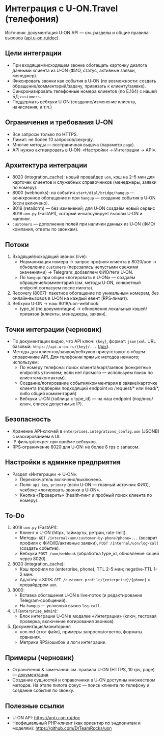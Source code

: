 # Интеграция с U-ON.Travel (телефония)

Источник: документация U‑ON API — см. разделы и общие правила вызовов ([api.u-on.ru/doc](https://api.u-on.ru/doc)).

## Цели интеграции
- При входящем/исходящем звонке обогащать карточку диалога данными клиента из U‑ON (ФИО, статус, активные заявки, менеджер).
- Фиксировать звонки как события в U‑ON (по возможности: создать обращение/комментарий/задачу, привязать к клиенту/заявке).
- Синхронизировать телефонные номера клиентов (по E.164) с нашей БД `customers`.
- Поддержать вебхуки U‑ON (создание/изменение клиента, начисления, и т.п.)

## Ограничения и требования U‑ON
- Все запросы только по HTTPS.
- Лимит: не более 10 запросов/секунду.
- Многие методы — постраничная выдача (параметр `page`).
- API нужно активировать в U‑ON: «Настройки → Интеграции → API».

## Архитектура интеграции
- 8020 (integration_cache): новый провайдер `uon`, кэш на 2–5 мин для карточек клиентов и служебных справочников (менеджеры, заявки по номеру).
- 8000 (webhooks): на события `start/dial/bridge/hangup` — асинхронное обогащение и при `hangup` — создание события в U‑ON (если включено).
- 8019 (retailcrm) — без изменений; для U‑ON создаём новый сервис 8018 `uon.py` (FastAPI), который инкапсулирует вызовы U‑ON и маппинг.
- `customers` — дополнение полей при наличии данных из U‑ON (ФИО/компания, ответы по звонкам).

## Потоки
1) Входящий/исходящий звонок (live):
   - Нормализация номера → запрос профиля клиента в 8020/uon → обновление `customers` (перезапись непустыми свежими значениями) → Telegram: добавляем ФИО/теги U‑ON.
   - По `hangup`: при опции «логировать в U‑ON» — создаём обращение/комментарий (см. методы U‑ON, конкретный endpoint согласуем после пилота).
2) Recovery (8007): пакетное обогащение по уникальным номерам, без онлайн‑вызовов в U‑ON на каждый евент (RPS‑лимит).
3) Вебхуки U‑ON → наш 8018/uon-webhook:
   - type_id (по документации) → обновление локальных кэшей/привязок (клиенты, менеджеры, заявки).

## Точки интеграции (черновик)
- По документации видно, что API ключ: `{key}`, формат: `json|xml`. URL базовый: `https://api.u-on.ru/{key}/...` ([док](https://api.u-on.ru/doc)).
- Методы для клиентов/заявок/вебхуков присутствуют в общем справочнике API. Для телефонии прямых методов немного; используем:
  - По номеру телефона: поиск клиента/карт/заявок (конкретные endpoints уточняем; если нет прямого — используем поиск по клиентам/контактам).
  - Создание/логирование события/комментария в заявке/карточке клиента (подберём подходящий endpoint из /request/* или /lead/*, либо общий комментарий).
  - Вебхуки U‑ON (таблица с type_id) — на наш endpoint (подпись/ключ, список допустимых IP).

## Безопасность
- Хранение API‑ключей в `enterprises.integrations_config.uon` (JSONB) с маскированием в UI.
- IP‑фильтр/секрет при приёме вебхуков.
- RPS‑ограничение 8020 для U‑ON: не более 8 rps с запасом.

## Настройки в админке предприятия
- Раздел «Интеграции → U‑ON»:
  - Переключатель включено/выключено.
  - Поля: `api_key`, `primary` (если U‑ON — главный источник ФИО), чекбокс «логировать звонки в U‑ON».
  - Кнопка «Проверить» (health‑пинг и пробный поиск клиента по номеру).

## To‑Do
1) 8018 `uon.py` (FastAPI):
   - Клиент к U‑ON (httpx, таймауты, ретраи, rate‑limit).
   - Методы: `GET /internal/uon/customer-by-phone?phone=...` (возврат профиля с ФИО/ID/активные заявки), `POST /internal/uon/log-call` (создать событие).
   - Вебхуки `POST /uon/webhook` (обработка type_id, обновление кэшей через 8020).
2) 8020 (integration_cache):
   - Кэш профиля по (enterprise, phone), TTL 2–5 мин; negative‑TTL 1–2 мин.
   - Адаптер к 8018: `GET /customer-profile/{enterprise}/{phone}` с провайдером `uon`.
3) 8000:
   - Вставка обогащения U‑ON в live‑поток (и редактирование Telegram‑сообщений).
   - На `hangup` — условный вызов `log-call`.
4) UI (`enterprise_admin`):
   - Блок интеграции U‑ON в модалке «Интеграции» (ключ, тестовая проверка, включение логирования звонков).
5) Документация/мониторинг:
   - uon.md (этот файл), примеры запросов/ответов, форматы хранения.
   - Метрики RPS/ошибок и логи интеграции.

## Примеры (черновик)
- Ограничения & замечания: см. правила U‑ON (HTTPS, 10 rps, page) — [документация](https://api.u-on.ru/doc).
- Создание сущностей и справочники в U‑ON доступны множеством методов. На этапе пилота фокус — поиск клиента по телефону и создание события по звонку.

## Полезные ссылки
- U‑ON API: https://api.u-on.ru/doc
- Неофициальный PHP‑клиент (как ориентир по эндпоинтам и моделям): https://github.com/DrTeamRocks/uon


